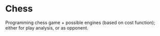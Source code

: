 # Chess

Programming chess game + possible engines (based on cost function); either for play analysis, or as opponent.
